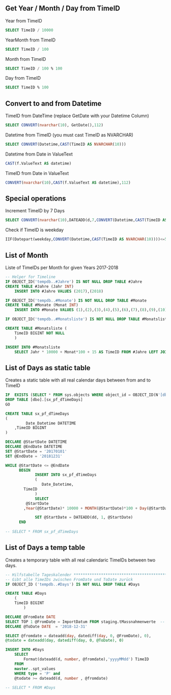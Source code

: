 
## Get Year / Month / Day from TimeID

Year from TimeID
````SQL
SELECT TimeID / 10000
````
YearMonth from TimeID
````SQL
SELECT TimeID / 100
````
Month from TimeID
````SQL
SELECT TimeID / 100 % 100
````
Day from TimeID
````SQL
SELECT TimeID % 100
````

## Convert to and from Datetime

TimeID from DateTime (replace GetDate with your Datetime Column)
````SQL
SELECT CONVERT(nvarchar(10), GetDate(),112)
````
Datetime from TimeID (you must cast TimeID as NVARCHAR)
````SQL
SELECT CONVERT(Datetime,CAST(TimeID AS NVARCHAR(10)))
````
Datetime from Date in ValueText
````SQL
CAST(f.ValueText AS datetime)
````
TimeID from Date in ValueText
````SQL
CONVERT(nvarchar(10),CAST(f.ValueText AS datetime),112)
````

## Special operations

Increment TimeID by 7 Days
````SQL
SELECT CONVERT(nvarchar(10),DATEADD(d,7,CONVERT(Datetime,CAST(TimeID AS NVARCHAR(10)))),112)
````

Check if TimeID is weekday
````SQL
IIF(Datepart(weekday,CONVERT(Datetime,CAST(TimeID AS NVARCHAR(10))))<=5,1,0)  AS Day_is_Weekday
````


## List of Month
Liste of TimeIDs per Month for given Years 2017-2018
````SQL
-- Helper for Timeline
IF OBJECT_ID('tempdb..#Jahre') IS NOT NULL DROP TABLE #Jahre
CREATE TABLE #Jahre (Jahr INT) 
	INSERT INTO #Jahre VALUES (2017),(2018)

IF OBJECT_ID('tempdb..#Monate') IS NOT NULL DROP TABLE #Monate
CREATE TABLE #Monate (Monat INT) 
	INSERT INTO #Monate VALUES (1),(2),(3),(4),(5),(6),(7),(8),(9),(10),(11),(12)

IF OBJECT_ID('tempdb..#Monatsliste') IS NOT NULL DROP TABLE #Monatsliste;

CREATE TABLE #Monatsliste (
	TimeID BIGINT NOT NULL
	)

INSERT INTO #Monatsliste
	SELECT Jahr * 10000 + Monat*100 + 15 AS TimeID FROM #Jahre LEFT JOIN #Monate ON 1=1
````

## List of Days as static table

Creates a static table with all real calendar days between from and to TimeID

````SQL
IF  EXISTS (SELECT * FROM sys.objects WHERE object_id = OBJECT_ID(N'[dbo].[sx_pf_dTimeDays]') AND type in (N'U'))
DROP TABLE [dbo].[sx_pf_dTimeDays]
GO

CREATE TABLE sx_pf_dTimeDays
(
     	 Date_Datetime DATETIME
	,TimeID BIGINT
)

DECLARE @StartDate DATETIME
DECLARE @EndDate DATETIME
SET @StartDate = '20170101'
SET @EndDate = '20181231'

WHILE @StartDate <= @EndDate
      BEGIN
             INSERT INTO sx_pf_dTimeDays
             (
                Date_Datetime,
		TimeID
             )
             SELECT
		 @StartDate
		,Year(@StartDate)* 10000 + MONTH(@StartDate)*100 + Day(@StartDate)

             SET @StartDate = DATEADD(dd, 1, @StartDate)
      END
      
-- SELECT * FROM sx_pf_dTimeDays
````


## List of Days a temp table
Creates a temporary table with all real calendaric TimeIDs between two days.
````SQL
-- Hilfstabelle Tageskalender *****************************************************************
-- Gibt alle TimeIDs zwischen FromDate und ToDate zurück
IF OBJECT_ID ('tempdb..#Days') IS NOT NULL DROP TABLE #Days

CREATE TABLE #Days
	(
	TimeID BIGINT
		)

DECLARE @FromDate DATE 
SELECT TOP 1 @FromDate = ImportDatum FROM staging.tMassnahmenwerte  -- den Tag des letzten Import als Starttag für den Zeitspreizer setzen 
DECLARE @ToDate DATE  = '2018-12-31'    

SELECT @fromdate = dateadd(day, datediff(day, 0, @FromDate), 0), 
@todate = dateadd(day, datediff(day, 0, @ToDate), 0)

INSERT INTO #Days
	SELECT
		Format(dateadd(d, number, @fromdate),'yyyyMMdd') TimeID
	FROM
	master..spt_values
	WHERE type = 'P' and
	@todate >= dateadd(d, number , @fromdate)
	
-- SELECT * FROM #Days	
````

